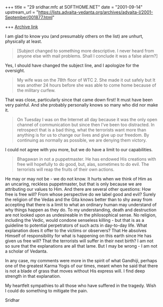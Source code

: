 +++
title = "29 sridhar.mfc at SOFTHOME.NET"
date = "2001-09-14"
upstream_url = "https://lists.advaita-vedanta.org/archives/advaita-l/2001-September/001877.html"

+++
[Archive link](https://lists.advaita-vedanta.org/archives/advaita-l/2001-September/001877.html)

I am glad to know you (and presumably others on the list) are unhurt,
physically at least.

> [Subject changed to something more descriptive.  I never heard from anyone
> else with mail problems.  Shall I conclude it was a false alarm?]

Yes, I should have changed the subject line, and I apologize for the
oversight.

>
> My wife was on the 78th floor of WTC 2.  She made it out safely but It was
> another 24 hours before she was able to come home because of the military
> curfew.

That was close, particularly since that came down first! It must have been
very painful. And she probably personally knows so many who did nor make
it.

> On Tuesday I was on the Internet all day because it was the only
> open channel of communication but since then I've been too distracted.
> In retrospect that is a bad thing, what the terrorists want more than
> anything is for us to change our lives and give up our freedom.  By
> continuing as normally as possible, we are denying them victory.
>

I could not agree with you more, but we do have a limit to our
capabilities.

>
> Bhagawan in not a puppetmaster.  He has endowed His creations with free
> will hopefully to do good, but, alas, sometimes to do evil.  The
> terrorists will reap the fruits of their own actions.
>

He may or may not be - we do not know. It hurts when we think of Him as an
uncaring, reckless puppetmaster, but that is only because we are
attributing our values to Him. And there are several other questions: How
free is free will? From whose perspective do we label good and evil? Surely
the religion of the Vedas and the Gita knows better than to shy away from
accepting that there is a limit to what an ordinary human may understand of
why things happen as they do. To my understanding, death and destruction
are not looked upon as undesireable in the philosophical sense. No
religion, including the Vedic,  would condone senseless killing - but that
is as a guideline to potential perpetrators of such acts in day-to-day
life. What explanation does it offer to the victims or observers? That He
absolves Himself of responsibility for what is happening on this earth
since He has given us free will? That the terrorists will suffer in their
next birth? I am not so sure that the explanations are all that lame. But I
may be wrong - I am not a scholar of Vedanta.

In any case, my comments were more in the spirit of what Gandhiji, perhaps
one of the greatest Karma Yogis of our times, meant when he said that there
is not a blade of grass that moves without His express will. I find deep
strength in that explanation.

My heartfelt sympathies to all those who have suffered in the tragedy. Wish
I could do something to mitigate the pain.

Sridhar

